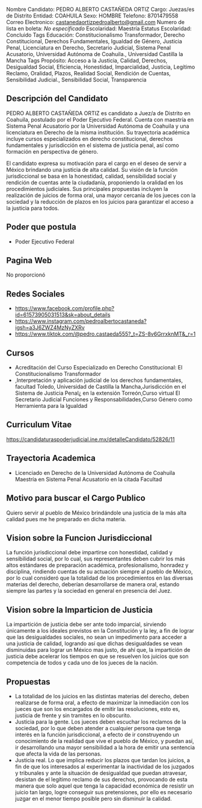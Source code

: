 Nombre Candidato: PEDRO ALBERTO CASTAÑEDA ORTIZ
Cargo: Juezas/es de Distrito
Entidad: COAHUILA
Sexo: HOMBRE
Telefono: 8701479558
Correo Electronico: castanedaortizpedroalberto@gmail.com
Numero de lista en boleta: *No especificado*
Escolaridad: Maestría
Estatus Escolaridad: Concluido
Tags Educación: Constitucionalismo Transformador, Derecho Constitucional, Derechos Fundamentales, Igualdad de Género, Justicia Penal, Licenciatura en Derecho, Secretario Judicial, Sistema Penal Acusatorio, Universidad Autónoma de Coahuila., Universidad Castilla la Mancha
Tags Propósito: Acceso a la Justicia, Calidad, Derechos, Desigualdad Social, Eficiencia, Honestidad, Imparcialidad, Justicia, Legítimo Reclamo, Oralidad, Plazos, Realidad Social, Rendición de Cuentas, Sensibilidad Judicial., Sensibilidad Social, Transparencia


## Descripción del Candidato 

PEDRO ALBERTO CASTAÑEDA ORTIZ es candidato a Juez/a de Distrito en Coahuila, postulado por el Poder Ejecutivo Federal. Cuenta con maestría en Sistema Penal Acusatorio por la Universidad Autónoma de Coahuila y una licenciatura en Derecho de la misma institución. Su trayectoria académica incluye cursos especializados en derecho constitucional, derechos fundamentales y jurisdicción en el sistema de justicia penal, así como formación en perspectiva de género.

El candidato expresa su motivación para el cargo en el deseo de servir a México brindando una justicia de alta calidad. Su visión de la función jurisdiccional se basa en la honestidad, calidad, sensibilidad social y rendición de cuentas ante la ciudadanía, proponiendo la oralidad en los procedimientos judiciales. Sus principales propuestas incluyen la realización de juicios de forma oral, una mayor cercanía de los jueces con la sociedad y la reducción de plazos en los juicios para garantizar el acceso a la justicia para todos.


## Poder que postula

- Poder Ejecutivo Federal


## Pagina Web

No proporcionó


## Redes Sociales

- https://www.facebook.com/profile.php?id=61573905031513&sk=about_details
- https://www.instagram.com/pedroalbertocastaneda?igsh=a3J6ZWZ4MzNyZXRv
- https://www.tiktok.com/@pedro.castaeda555?_t=ZS-8v6GrrxknMT&_r=1


## Cursos

- Acreditación del Curso Especializado en Derecho Constitucional: El Constitucionalismo Transformador
- ,Interpretación y aplicación judicial de los derechos fundamentales, facultad Toledo, Universidad de Castilla la Mancha,Jurisdicción en el Sistema de Justicia Penal¿ en la extensión Torreón,Curso virtual El Secretario Judicial Funciones y Responsabilidades,Curso Género como Herramienta para la Igualdad


## Curriculum Vitae

https://candidaturaspoderjudicial.ine.mx/detalleCandidato/52826/11


## Trayectoria Academica

- Licenciado en Derecho de la Universidad Autónoma de Coahuila Maestría en Sistema Penal Acusatorio en la citada Facultad


## Motivo para buscar el Cargo Publico

Quiero servir al pueblo de México brindándole una justicia de la más alta calidad pues me he preparado en dicha materia.


## Vision sobre la Funcion Jurisdiccional

La función jurisdiccional debe impartirse con honestidad, calidad y sensibilidad social, por lo cual, sus representantes deben cubrir los más altos estándares de preparación académica, profesionalismo, honradez y disciplina, rindiendo cuentas de su actuación siempre al pueblo de México, por lo cual consideró que la totalidad de los procedimientos en las diversas materias del derecho, deberían desarrollarse de manera oral, estando siempre las partes y la sociedad en general en presencia del Juez.


## Vision sobre la Imparticion de Justicia

La impartición de justicia debe ser ante todo imparcial, sirviendo únicamente a los ideales previstos en la Constitución y la ley, a fin de lograr que las desigualdades sociales, no sean un impedimento para acceder a una justicia de calidad, logrando así que dichas desigualdades se vean disminuidas para lograr un México mas justo, de ahí que, la impartición de justicia debe acelerar los tiempos en que se resuelven los juicios que son competencia de todos y cada uno de los jueces de la nación.


## Propuestas

- La totalidad de los juicios en las distintas materias del derecho, deben realizarse de forma oral, a efecto de maximizar la inmediación con los jueces que son los encargados de emitir las resoluciones, esto es, justicia de frente y sin tramites en lo obscurito.
- Justicia para la gente. Los jueces deben escuchar los reclamos de la sociedad, por lo que deben atender a cualquier persona que tenga interés en la función jurisdiccional, a efecto de ir construyendo un conocimiento de la realidad que vive el pueblo de México, y puedan así, ir desarrollando una mayor sensibilidad a la hora de emitir una sentencia que afecta la vida de las personas.
- Justicia real. Lo que implica reducir los plazos que tardan los juicios, a fin de que los interesados al experimentar la inactividad de los juzgados y tribunales y ante la situación de desigualdad que puedan atravesar, desistan de el legítimo reclamo de sus derechos, provocando de esta manera que solo aquel que tenga la capacidad económica de resistir un juicio tan largo, logre conseguir sus pretensiones, por ello es necesario juzgar en el menor tiempo posible pero sin disminuir la calidad.

